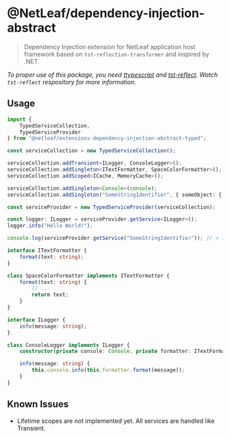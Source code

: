 # @NetLeaf/dependency-injection-abstract

> Dependency Injection extension for NetLeaf application host framework based on `tst-reflection-transformer` and inspired by .NET.

*To proper use of this package, you need [ttypescript](https://github.com/cevek/ttypescript) and [tst-reflect](https://github.com/Hookyns/ts-reflection). Watch `tst-reflect` respository for more information.*

## Usage
```typescript
import {
    TypedServiceCollection,
    TypedServiceProvider
} from "@netleaf/extensions-dependency-injection-abstract-typed";

const serviceCollection = new TypedServiceCollection();

serviceCollection.addTransient<ILogger, ConsoleLogger>();
serviceCollection.addSingleton<ITextFormatter, SpaceColorFormatter>();
serviceCollection.addScoped<ICache, MemoryCache>();

serviceCollection.addSingleton<Console>(console);
serviceCollection.addSingleton("SomeStringIdentifier", { someObject: { eg: "config" } });

const serviceProvider = new TypedServiceProvider(serviceCollection);

const logger: ILogger = serviceProvider.getService<ILogger>();
logger.info("Hello World!");

console.log(serviceProvider.getService("SomeStringIdentifier")); // > { someObject: { eg: "config" } }
```

```typescript
interface ITextFormatter {
    format(text: string);
}

class SpaceColorFormatter implements ITextFormatter {
    format(text: string) {
        // ...
        return text;
    }
}

interface ILogger {
    info(message: string);
}

class ConsoleLogger implements ILogger {
    constructor(private console: Console, private formatter: ITextFormatter) {}

    info(message: string) {
        this.console.info(this.formatter.format(message));
    }
}
```

## Known Issues
* Lifetime scopes are not implemented yet. All services are handled like Transient.